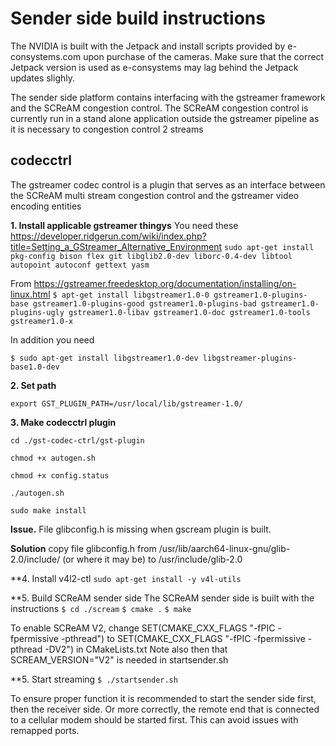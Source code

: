 # Sender side build instructions

The NVIDIA is built with the Jetpack and install scripts provided by e-consystems.com upon purchase of the cameras. Make sure that the correct Jetpack version is used as e-consystems may lag behind the Jetpack updates slighly.

The sender side platform contains interfacing with the gstreamer framework
and the SCReAM congestion control. The SCReAM congestion control is currently
run in a stand alone application outside the gstreamer pipeline as it is necessary
to congestion control 2 streams

## codecctrl
The gstreamer codec control is a plugin that serves as an interface between the SCReAM multi
stream congestion control and the gstreamer video encoding entities

**1. Install applicable gstreamer thingys**
You need these
https://developer.ridgerun.com/wiki/index.php?title=Setting_a_GStreamer_Alternative_Environment
`sudo apt-get install pkg-config bison flex git libglib2.0-dev liborc-0.4-dev libtool autopoint autoconf gettext yasm`

From https://gstreamer.freedesktop.org/documentation/installing/on-linux.html
`$ apt-get install libgstreamer1.0-0 gstreamer1.0-plugins-base gstreamer1.0-plugins-good gstreamer1.0-plugins-bad gstreamer1.0-plugins-ugly gstreamer1.0-libav gstreamer1.0-doc gstreamer1.0-tools gstreamer1.0-x`

In addition you need

`$ sudo apt-get install libgstreamer1.0-dev libgstreamer-plugins-base1.0-dev`

**2. Set path**

`export GST_PLUGIN_PATH=/usr/local/lib/gstreamer-1.0/`

**3. Make codecctrl plugin**

`cd ./gst-codec-ctrl/gst-plugin`

`chmod +x autogen.sh`

`chmod +x config.status`

`./autogen.sh`

`sudo make install`

**Issue.** File glibconfig.h is missing when gscream plugin is built.

**Solution** copy file glibconfig.h from
/usr/lib/aarch64-linux-gnu/glib-2.0/include/ (or where it may be)
to
/usr/include/glib-2.0

**4. Install v4l2-ctl
`sudo apt-get install -y v4l-utils`

**5. Build SCReAM sender side
The SCReAM sender side is built with the instructions
`$ cd ./scream`
`$ cmake .`
`$ make`

To enable SCReAM V2, change SET(CMAKE_CXX_FLAGS "-fPIC -fpermissive -pthread") to SET(CMAKE_CXX_FLAGS "-fPIC -fpermissive -pthread -DV2") in CMakeLists.txt
Note also then that SCREAM_VERSION="V2" is needed in startsender.sh


**5. Start streaming
`$ ./startsender.sh`

To ensure proper function it is recommended to start the sender side first, then the receiver side. Or more correctly, the remote end that is connected to a cellular modem should be started first. This can avoid issues with remapped ports.
